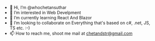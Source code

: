 - 👋 Hi, I’m @whochetansuthar
- 👀 I’m interested in Web Develpment
- 🌱 I’m currently learning React And Blazor
- 💞️ I’m looking to collaborate on Everything that's based on c#, .net, JS, TS etc. :-)
- 📫 How to reach me, shoot me mail at chetandstr@gmail.com

<!---
whochetansuthar/whochetansuthar is a ✨ special ✨ repository because its `README.md` (this file) appears on your GitHub profile.
You can click the Preview link to take a look at your changes.
--->
